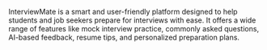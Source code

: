 InterviewMate is a smart and user-friendly platform designed to help students and job seekers prepare for interviews with ease. It offers a wide range of features like mock interview practice, commonly asked questions, AI-based feedback, resume tips, and personalized preparation plans.
